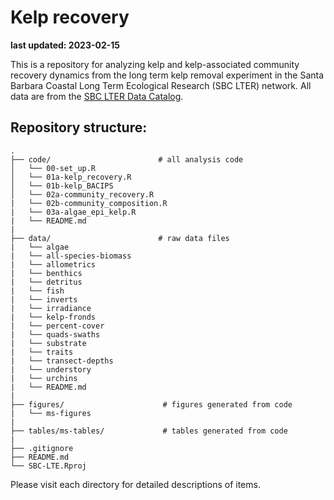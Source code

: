 # Kelp recovery

**last updated: 2023-02-15**  

This is a repository for analyzing kelp and kelp-associated community recovery dynamics from the long term kelp removal experiment in the Santa Barbara Coastal Long Term Ecological Research (SBC LTER) network. All data are from the [SBC LTER Data Catalog](https://sbclter.msi.ucsb.edu/data/catalog/).

## Repository structure:

    .
    ├── code/                        # all analysis code
    │   └── 00-set_up.R                                     
    │   └── 01a-kelp_recovery.R                             
    │   └── 01b-kelp_BACIPS                                  
    │   └── 02a-community_recovery.R                        
    |   └── 02b-community_composition.R 
    |   └── 03a-algae_epi_kelp.R   
    |   └── README.md
    |
    ├── data/                        # raw data files
    |   └── algae                                          
    |   └── all-species-biomass
    |   └── allometrics
    |   └── benthics
    |   └── detritus
    |   └── fish
    |   └── inverts
    |   └── irradiance
    |   └── kelp-fronds
    |   └── percent-cover
    |   └── quads-swaths
    |   └── substrate
    |   └── traits
    |   └── transect-depths
    |   └── understory
    |   └── urchins
    |   └── README.md  
    |
    ├── figures/                      # figures generated from code 
    |   └── ms-figures                                      
    |    
    ├── tables/ms-tables/             # tables generated from code 
    |  
    ├── .gitignore        
    ├── README.md
    └── SBC-LTE.Rproj

Please visit each directory for detailed descriptions of items.




